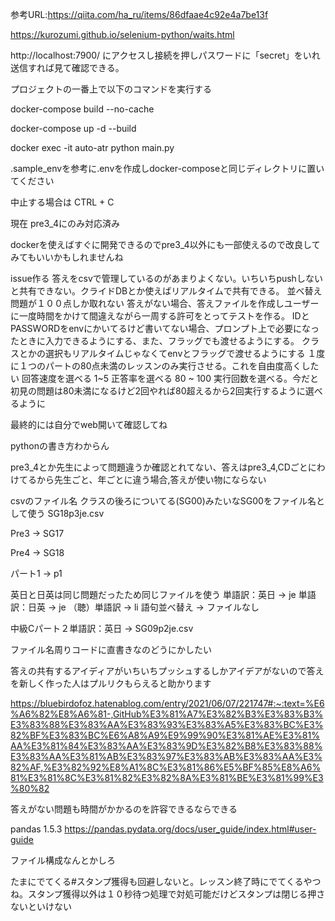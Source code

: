 参考URL:https://qiita.com/ha_ru/items/86dfaae4c92e4a7be13f

https://kurozumi.github.io/selenium-python/waits.html

http://localhost:7900/ にアクセスし接続を押しパスワードに「secret」をいれ送信すれば見て確認できる。


プロジェクトの一番上で以下のコマンドを実行する

docker-compose build --no-cache

docker-compose up -d --build

docker exec -it auto-atr python main.py


.sample_envを参考に.envを作成しdocker-composeと同じディレクトリに置いてください

中止する場合は CTRL + C
 
現在 pre3_4にのみ対応済み

dockerを使えばすぐに開発できるのでpre3_4以外にも一部使えるので改良してみてもいいかもしれませんね

issue作る
答えをcsvで管理しているのがあまりよくない。いちいちpushしないと共有できない。クライドDBとか使えばリアルタイムで共有できる。
並べ替え問題が１００点しか取れない
答えがない場合、答えファイルを作成しユーザーに一度時間をかけて間違えながら一周する許可をとってテストを作る。
IDとPASSWORDをenvにかいてるけど書いてない場合、プロンプト上で必要になったときに入力できるようにする、また、フラッグでも渡せるようにする。
クラスとかの選択もリアルタイムじゃなくてenvとフラッグで渡せるようにする
１度に１つのパートの80点未満のレッスンのみ実行させる。これを自由度高くしたい
回答速度を選べる 1~5
正答率を選べる 80 ~ 100
実行回数を選べる。今だと初見の問題は80未満になるけど2回やれば80超えるから2回実行するように選べるように


最終的には自分でweb開いて確認してね


pythonの書き方わからん

pre3_4とか先生によって問題違うか確認とれてない、答えはpre3_4,CDごとにわけてるから先生ごと、年ごとに違う場合,答えが使い物にならない


csvのファイル名
クラスの後ろについてる(SG00)みたいなSG00をファイル名として使う
SG18p3je.csv

Pre3 -> SG17

Pre4 -> SG18

パート1 -> p1

英日と日英は同じ問題だったため同じファイルを使う
単語訳：英日 -> je
単語訳：日英 -> je 
（聴）単語訳 -> li
語句並べ替え -> ファイルなし

中級Cパート２単語訳：英日 -> SG09p2je.csv

ファイル名周りコードに直書きなのどうにかしたい

答えの共有するアイディアがいちいちプッシュするしかアイデアがないので答えを新しく作った人はプルリクもらえると助かります

https://bluebirdofoz.hatenablog.com/entry/2021/06/07/221747#:~:text=%E6%A6%82%E8%A6%81-,GitHub%E3%81%A7%E3%82%B3%E3%83%B3%E3%83%88%E3%83%AA%E3%83%93%E3%83%A5%E3%83%BC%E3%82%BF%E3%83%BC%E6%A8%A9%E9%99%90%E3%81%AE%E3%81%AA%E3%81%84%E3%83%AA%E3%83%9D%E3%82%B8%E3%83%88%E3%83%AA%E3%81%AB%E3%83%97%E3%83%AB%E3%83%AA%E3%82%AF,%E3%82%92%E8%A1%8C%E3%81%86%E5%BF%85%E8%A6%81%E3%81%8C%E3%81%82%E3%82%8A%E3%81%BE%E3%81%99%E3%80%82

答えがない問題も時間がかかるのを許容できるならできる


pandas 1.5.3
https://pandas.pydata.org/docs/user_guide/index.html#user-guide

ファイル構成なんとかしろ


                
たまにでてくる#スタンプ獲得も回避しないと。レッスン終了時にでてくるやつね。スタンプ獲得以外は１０秒待つ処理で対処可能だけどスタンプは閉じる押さないといけない